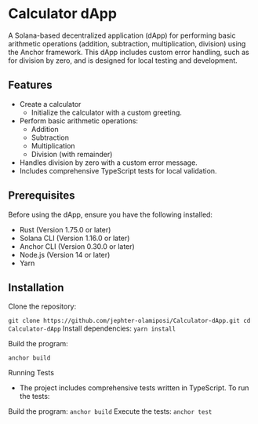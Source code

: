 # Calculator dApp 

A Solana-based decentralized application (dApp) for performing basic arithmetic operations (addition, subtraction, multiplication, division) using the Anchor framework. This dApp includes custom error handling, such as for division by zero, and is designed for local testing and development.

## Features
- Create a calculator
  - Initialize the calculator with a custom greeting.
- Perform basic arithmetic operations:
  - Addition
  - Subtraction
  - Multiplication
  - Division (with remainder)
- Handles division by zero with a custom error message.
- Includes comprehensive TypeScript tests for local validation.
  

## Prerequisites
Before using the dApp, ensure you have the following installed:
- Rust (Version 1.75.0 or later)
- Solana CLI (Version 1.16.0 or later)
- Anchor CLI (Version 0.30.0 or later)
- Node.js (Version 14 or later)
- Yarn

## Installation
Clone the repository:

`
git clone https://github.com/jephter-olamiposi/Calculator-dApp.git
cd Calculator-dApp
`
Install dependencies:
`
yarn install
`

Build the program:

`
anchor build
`

Running Tests
- The project includes comprehensive tests written in TypeScript. To run the tests:

Build the program:
`
anchor build
`
Execute the tests:
`
anchor test
`

